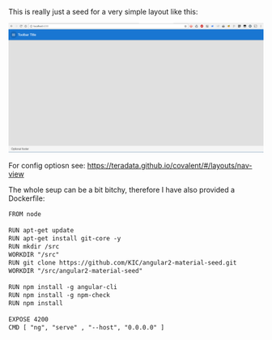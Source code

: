 This is really just a seed for a very simple layout like this:

![Layout](./layout.png "Layout")


For config optiosn see: https://teradata.github.io/covalent/#/layouts/nav-view

The whole seup can be a bit bitchy, therefore I have also provided a Dockerfile:
```
FROM node

RUN apt-get update
RUN apt-get install git-core -y
RUN mkdir /src 
WORKDIR "/src"
RUN git clone https://github.com/KIC/angular2-material-seed.git
WORKDIR "/src/angular2-material-seed"

RUN npm install -g angular-cli
RUN npm install -g npm-check
RUN npm install

EXPOSE 4200
CMD [ "ng", "serve" , "--host", "0.0.0.0" ]

```

